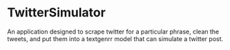 # TwitterSimulator
An application designed to scrape twitter for a particular phrase, clean the tweets, and put them into a textgenrr model that can simulate a twitter post.
